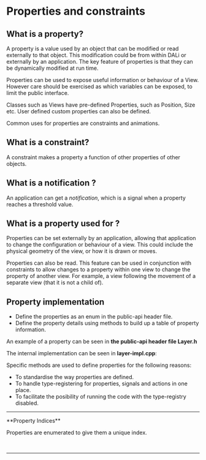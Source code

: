 
# Properties and constraints

## What is a property?

A property is a value used by an object that can be modified or read externally to that object.
This modification could be from within DALi or externally by an application. The key feature
of properties is that they can be dynamically modified at run time.

Properties can be used to expose useful information or behaviour of a View. However care should be exercised as which variables can be exposed, to limit the public interface.

Classes such as Views have pre-defined Properties, such as Position, Size etc. User defined custom properties can also be defined.

Common uses for properties are constraints and animations.

## What is a constraint?

A constraint makes a property a function of other properties of other objects.

## What is a notification ?

An application can get a _notification_, which is a signal when a property reaches a threshold value.

## What is a property used for ?

Properties can be set externally by an application, allowing that application to change the configuration or behaviour of a view.
This could include the physical geometry of the view, or how it is drawn or moves.

Properties can also be read. This feature can be used in conjunction with constraints to allow changes to a property within one view to change the property of another view. For example, a view following the movement of a separate view (that it is not a child of).


## Property implementation

+ Define the properties as an enum in the public-api header file.
+ Define the property details using methods to build up a table of property information.


An example of a property can be seen in **the public-api header file Layer.h**

The internal implementation can be seen in **layer-impl.cpp**:

Specific methods are used to define properties for the following reasons:

- To standardise the way properties are defined.
- To handle type-registering for properties, signals and actions in one place.
- To facilitate the posibility of running the code with the type-registry disabled.

<hr>
**Property Indices**

Properties are enumerated to give them a unique index. 

<br>
<hr>


